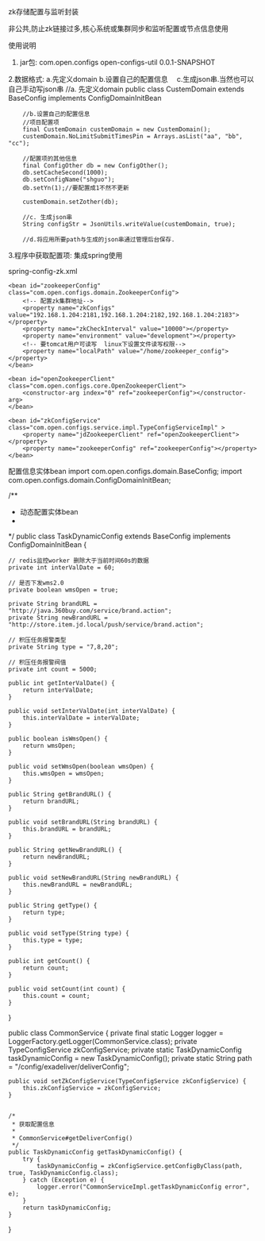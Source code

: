 zk存储配置与监听封装

非公共,防止zk链接过多,核心系统或集群同步和监听配置或节点信息使用

使用说明

1. jar包:
<groupId>com.open.configs</groupId>
<artifactId>open-configs-util</artifactId>
<version>0.0.1-SNAPSHOT</version>

2.数据格式:
	a.先定义domain
	b.设置自己的配置信息　
	c.生成json串.当然也可以自己手动写json串
		//a. 先定义domain
		public class CustemDomain extends BaseConfig implements ConfigDomainInitBean

		//b.设置自己的配置信息
		//项目配置项
		final CustemDomain custemDomain = new CustemDomain();
		custemDomain.NoLimitSubmitTimesPin = Arrays.asList("aa", "bb", "cc");

		//配置项的其他信息
		final ConfigOther db = new ConfigOther();
		db.setCacheSecond(1000);
		db.setConfigName("shguo");
		db.setYn(1);//要配置成1不然不更新

		custemDomain.setZother(db);

		//c. 生成json串
		String configStr = JsonUtils.writeValue(custemDomain, true);

		//d.将应用所要path与生成的json串通过管理后台保存.

3.程序中获取配置项:
集成spring使用

spring-config-zk.xml

<?xml version="1.0" encoding="UTF-8"?>
<beans xmlns="http://www.springframework.org/schema/beans"
	xmlns:xsi="http://www.w3.org/2001/XMLSchema-instance"
	xmlns:aop="http://www.springframework.org/schema/aop"
	xmlns:context="http://www.springframework.org/schema/context"
	xsi:schemaLocation="http://www.springframework.org/schema/beans http://www.springframework.org/schema/beans/spring-beans.xsd
					 http://www.springframework.org/schema/aop http://www.springframework.org/schema/aop/spring-aop-3.0.xsd
					 http://www.springframework.org/schema/context http://www.springframework.org/schema/context/spring-context-2.5.xsd "
	default-autowire="byName">

 	<bean id="zookeeperConfig" class="com.open.configs.domain.ZookeeperConfig">
 		<!-- 配置zk集群地址-->
		<property name="zkConfigs" value="192.168.1.204:2181,192.168.1.204:2182,192.168.1.204:2183"></property>
		<property name="zkCheckInterval" value="10000"></property>
		<property name="environment" value="development"></property>
		<!-- 要tomcat用户可读写  linux下设置文件读写权限-->
		<property name="localPath" value="/home/zookeeper_config"></property>
	</bean>

	<bean id="openZookeeperClient" class="com.open.configs.core.OpenZookeeperClient">
		<constructor-arg index="0" ref="zookeeperConfig"></constructor-arg>
	</bean>

	<bean id="zkConfigService" class="com.open.configs.service.impl.TypeConfigServiceImpl" >
		<property name="jdZookeeperClient" ref="openZookeeperClient"></property>
		<property name="zookeeperConfig" ref="zookeeperConfig"></property>
	</bean>

</beans>

配置信息实体bean
import com.open.configs.domain.BaseConfig;
import com.open.configs.domain.ConfigDomainInitBean;

/**
 * 动态配置实体bean
 *
 */
public class TaskDynamicConfig extends BaseConfig implements ConfigDomainInitBean {

	// redis监控worker 删除大于当前时间60s的数据
	private int interValDate = 60;

	// 是否下发wms2.0
	private boolean wmsOpen = true;

	private String brandURL = "http://java.360buy.com/service/brand.action";
	private String newBrandURL = "http://store.item.jd.local/push/service/brand.action";

	// 积压任务报警类型
	private String type = "7,8,20";

	// 积压任务报警阀值
	private int count = 5000;

	public int getInterValDate() {
		return interValDate;
	}

	public void setInterValDate(int interValDate) {
		this.interValDate = interValDate;
	}

	public boolean isWmsOpen() {
		return wmsOpen;
	}

	public void setWmsOpen(boolean wmsOpen) {
		this.wmsOpen = wmsOpen;
	}

	public String getBrandURL() {
		return brandURL;
	}

	public void setBrandURL(String brandURL) {
		this.brandURL = brandURL;
	}

	public String getNewBrandURL() {
		return newBrandURL;
	}

	public void setNewBrandURL(String newBrandURL) {
		this.newBrandURL = newBrandURL;
	}

	public String getType() {
		return type;
	}

	public void setType(String type) {
		this.type = type;
	}

	public int getCount() {
		return count;
	}

	public void setCount(int count) {
		this.count = count;
	}
}

public class CommonService {
	private final static Logger logger = LoggerFactory.getLogger(CommonService.class);
	private TypeConfigService zkConfigService;
	private static TaskDynamicConfig taskDynamicConfig = new TaskDynamicConfig();
	private static String path = "/config/exadeliver/deliverConfig";

	public void setZkConfigService(TypeConfigService zkConfigService) {
		this.zkConfigService = zkConfigService;
	}


	/*
	 * 获取配置信息
	 *
	 * CommonService#getDeliverConfig()
	 */
	public TaskDynamicConfig getTaskDynamicConfig() {
		try {
			taskDynamicConfig = zkConfigService.getConfigByClass(path, true, TaskDynamicConfig.class);
		} catch (Exception e) {
			logger.error("CommonServiceImpl.getTaskDynamicConfig error", e);
		}
		return taskDynamicConfig;
	}
}
